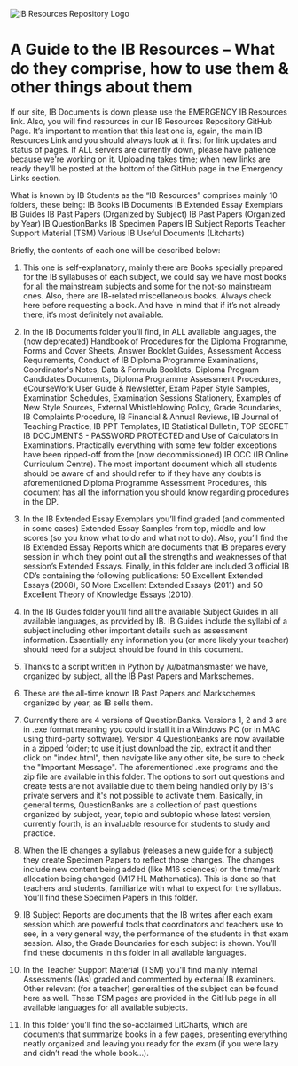 ![IB Resources Repository Logo](https://cdn.discordapp.com/attachments/491994322414338058/558233584637313044/resourcelogo.png "IB Resources Repository Logo")

# A Guide to the IB Resources – What do they comprise, how to use them & other things about them

If our site, IB Documents is down please use the EMERGENCY IB Resources link. Also, you will find resources in our IB Resources Repository GitHub Page. It’s important to mention that this last one is, again, the main IB Resources Link and you should always look at it first for link updates and status of pages. If ALL servers are currently down, please have patience because we're working on it. Uploading takes time; when new links are ready they'll be posted at the bottom of the GitHub page in the Emergency Links section.

What is known by IB Students as the “IB Resources” comprises mainly 10 folders, these being:
IB Books
IB Documents
IB Extended Essay Exemplars
IB Guides
IB Past Papers (Organized by Subject)
IB Past Papers (Organized by Year)
IB QuestionBanks
IB Specimen Papers
IB Subject Reports
Teacher Support Material (TSM)
Various IB Useful Documents (Litcharts)

Briefly, the contents of each one will be described below:

1) This one is self-explanatory, mainly there are Books specially prepared for the IB syllabuses of each subject, we could say we have most books for all the mainstream subjects and some for the not-so mainstream ones. Also, there are IB-related miscellaneous books. Always check here before requesting a book. And have in mind that if it’s not already there, it’s most definitely not available.


2) In the IB Documents folder you’ll find, in ALL available languages, the (now deprecated) Handbook of Procedures for the Diploma Programme, Forms and Cover Sheets, Answer Booklet Guides, Assessment Access Requirements, Conduct of IB Diploma Programme Examinations, Coordinator's Notes, Data & Formula Booklets, Diploma Program Candidates Documents, Diploma Programme Assessment Procedures, eCourseWork User Guide & Newsletter, Exam Paper Style Samples, Examination Schedules, Examination Sessions Stationery, Examples of New Style Sources, External Whistleblowing Policy, Grade Boundaries, IB Complaints Procedure, IB Financial & Annual Reviews, IB Journal of Teaching Practice, IB PPT Templates, IB Statistical Bulletin, TOP SECRET IB DOCUMENTS - PASSWORD PROTECTED and Use of Calculators in Examinations. Practically everything with some few folder exceptions have been ripped-off from the (now decommissioned) IB OCC (IB Online Curriculum Centre). The most important document which all students should be aware of and should refer to if they have any doubts is aforementioned ​Diploma Programme Assessment Procedures​, this document has all the information you should know regarding procedures in the DP.

3) In the IB Extended Essay Exemplars you’ll find graded (and commented in some cases) Extended Essay Samples from top, middle and low scores (so you know what to do and what not to do). Also, you’ll find the IB Extended Essay Reports which are documents that IB prepares every session in which they point out all the strengths and weaknesses of that session’s Extended Essays. Finally, in this folder are included 3 official IB CD’s containing the following publications: 50 Excellent Extended Essays (2008), 50 More Excellent Extended Essays (2011) and 50 Excellent Theory of Knowledge Essays (2010).

4) In the IB Guides folder you’ll find all the available Subject Guides in all available languages, as provided by IB. IB Guides include the syllabi of a subject including other important details such as assessment information. Essentially any information you (or more likely your teacher) should need for a subject should be found in this document.

5) Thanks to a script written in Python by /u/batmansmaster we have, organized by subject, all the IB Past Papers and Markschemes.

6) These are the all-time known IB Past Papers and Markschemes organized by year, as IB sells them.

7) Currently there are 4 versions of QuestionBanks. Versions 1, 2 and 3 are in .exe format meaning you could install it in a Windows PC (or in MAC using third-party software). Version 4 QuestionBanks are now available in a zipped folder; to use it just download the zip, extract it and then click on "index.html", then navigate like any other site, be sure to check the "Important Message". The aforementioned .exe programs and the zip file are available in this folder. The options to sort out questions and create tests are not available due to them being handled only by IB's private servers and it's not possible to activate them.
Basically, in general terms, QuestionBanks are a collection of past questions organized by subject, year, topic and subtopic whose latest version, currently fourth, is an invaluable resource for students to study and practice.

8) When the IB changes a syllabus (releases a new guide for a subject) they create Specimen Papers to reflect those changes. The changes include new content being added (like M16 sciences) or the time/mark allocation being changed (M17 HL Mathematics). This is done so that teachers and students, familiarize with what to expect for the syllabus. You’ll find these Specimen Papers in this folder.

9) IB Subject Reports are documents that the IB writes after each exam session which are powerful tools that coordinators and teachers use to see, in a very general way, the performance of the students in that exam session. Also, the Grade Boundaries for each subject is shown. You’ll find these documents in this folder in all available languages.

10) In the Teacher Support Material (TSM) you'll find mainly Internal Assessments (IAs) graded and commented by external IB examiners. Other relevant (for a teacher) generalities of the subject can be found here as well. These TSM pages are provided in the GitHub page in all available languages for all available subjects.

11) In this folder you’ll find the so-acclaimed LitCharts, which are documents that summarize books in a few pages, presenting everything neatly organized and leaving you ready for the exam (if you were lazy and didn’t read the whole book...).

